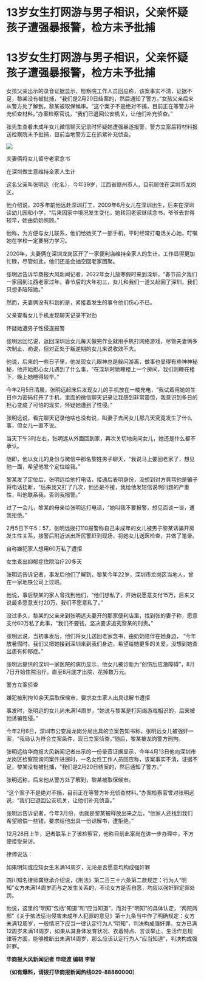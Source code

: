 # 13岁女生打网游与男子相识，父亲怀疑孩子遭强暴报警，检方未予批捕

# 13岁女生打网游与男子相识，父亲怀疑孩子遭强暴报警，检方未予批捕

女孩父亲出示的录音证据显示，检察院工作人员回应称，该案事实不清，证据不足，黎某没有被批捕，“我们是2月20日结案的，然后通知了警方。”女孩父亲后来从警方处了解到，黎某被取保候审。“这个案子不是绝对不捕，目前正在等警方补充侦查材料。”办案检察官说，“我们已退回公安机关，让他们补充侦查。”

​张先生查看未成年女儿微信聊天记录时怀疑她遭强暴遂报警，警方立案后将材料报送检察院未予批捕，目前当地警方正在抓紧补充侦查。

![](https://inews.gtimg.com/om_bt/OLDRTjG28TOds37hAXfNeQvfczAh2Kb0BpASjzuOj32ZAAA/1000)

夫妻俩将女儿留守老家念书

在深圳做生意维持全家人生计

这名父亲叫张明远（化名），今年39岁，江西省赣州市人，目前居住在深圳市龙岗区。

他介绍说，20多年前他远赴深圳打工，2009年6月女儿在深圳出生，后来在深圳读幼儿园和小学，“后来因家中境况发生变化，她转回老家继续念书，爷爷去世得较早，她由奶奶照顾。”

他称，为方便与女儿联系，他们给她买了一部手机，平时经常打电话关心她，叮嘱她在学校一定要努力学习。

2020年，夫妻俩在深圳龙岗区开了一家便利店维持全家人的生计，工作显得更加忙碌，尽管如此，他们还是会抽空回老家团聚。

张明远告诉华商报大风新闻记者，2022年女儿放寒假时来到深圳，“春节前夕我们一家回到江西老家过年，春节后的大年初三，女儿和我们一道又赶回了深圳，我们只想多陪陪她。”

然而，夫妻俩没有料到的是，紧接着发生的事令他们伤心不已。

父亲查看女儿手机发现聊天记录不对劲

怀疑她遭男子性侵遂报警

张明远回忆说，返回深圳后女儿每天做完作业就用手机打网络游戏，尽管夫妻俩多次制止、劝说，但对正处于叛逆期的女儿来说收效不大。

他说，后来的一些日子里，他发现女儿眼神总是躲闪游离，做事也显得有些神神秘秘，他开始担心女儿遇到了什么事，“在深圳时她睡楼上一个房间，我们则睡在楼下，晚上她睡得较早。”

今年2月5日清晨，张明远起床后发现女儿的手机放在一楼充电，“我试着用她的生日作为密码打开了手机，里面的微信聊天记录让我感到非常震惊，我意识到多日的担心变成了可怕的现实，怀疑她遭到了性侵。”

张明远说，看完聊天记录他啥也没有说，叫妻子去问女儿那几天究竟发生了什么事，但女儿一直不说。

当天下午3时左右，张明远从外面回到家，再次关切地询问女儿，她还是什么都不承认。

随即，他以女儿的身份与微信中那名黎姓男子聊天，“我说马上要回老家了，想见他一面，希望他发个定位给我。”

黎某发了定位后，张明远给他打电话，接通后表明身份，没想到对方竟骂他是骗子将电话挂断，“后来我又打了几次，他还是不接，我给他发短信说明问题的严重性，叫他联系我，否则我报警。”

过了一会儿，黎某的母亲给张明远打电话，“她叫我不要报警，想见面谈一谈，遭我拒绝。”

2月5日下午5：57，张明远拨打110报警称自己未成年的女儿被男子黎某诱骗开房发生性关系，接警后附近派出所民警赶到现场，将她女儿送医检查，并做了笔录。

自称嫌犯家人想用60万私了遭拒

女生查出抑郁症住院治疗20多天

张明远告诉记者，事发后他们了解到，黎某今年22岁，深圳市龙岗区当地人，曾在一家地铁公司上过班。

他说，事后黎某的家人曾找到他们，“他们想私了，开始说愿意支付15万，后来又说最多愿意支付20万，我们不愿意私了。”

没过多久，黎某的父亲来到张明远夫妻开的那家便利店里，找到张的妻子称，愿意支付60万私了此事，“我们不要钱，坚决要求追究黎某的刑责。”

张明远说，当初事发后，他们将女儿送回老家念书，由奶奶陪伴在她身边，
“今年放暑假时，我们又把她接到深圳来到我们身边，希望给她更多的关爱，没想到她查出患有抑郁症。”

张明远提供的深圳一家医院的病历显示，他女儿被诊断为“创伤后应激障碍”，8月7日开始住院治疗，直至8月底才出院，花掉数万元。

警方立案侦查

嫌犯被刑拘10余天后取保候审，要求女生家人出具谅解书遭拒

事发时，张明远的女儿尚未满14周岁，“她说与黎某是打网络游戏相识的，后来被他诱骗性侵。”

今年2月6日，深圳市公安局龙岗分局出具的立案告知书称，张明远女儿被强奸一案，“我局认为符合立案条件，现已立案侦查。”随后，黎某被龙岗警方刑拘。

张明远给华商报大风新闻记者出示的一份录音证据显示，今年4月13日他向深圳市龙岗区检察院询问案件进展时，一名女性工作人员回应称，该案事实不清，证据不足，黎某没有被批捕，“我们是2月20日结案的，然后通知了警方。”

张明远称，后来他从警方处了解到，黎某被取保候审。

“这个案子不是绝对不捕，目前正在等警方补充侦查材料。”办案检察官曾对张明远说，“我们已退回公安机关，让他们补充侦查。”

张明远告诉记者，今年3月份，也就是黎某被释放出来之后，“他家人还找到我们希望赔偿一些钱，要求给他出具一份谅解书，遭拒绝。”

12月28日上午，记者联系上了该检察官，他称目前此案尚在进一步办理中，不方便接受采访。

律师说法：

如果明知或应知女生未满14周岁，无论是否愿意均构成强奸罪

四川知名律师龚继承介绍说，《刑法》第二百三十六条第二款规定：行为人“明知”女方未满14周岁而与之发生关系的，不论女方是否自愿，均应以强奸罪定罪处罚。

他说，这里的“明知”包括“知道”和“应当知道”，而对于“明知”的具体认定，“两院两部”《关于依法惩治侵害未成年人犯罪的意见》第十九条当中作了明确规定：女方未满12周岁，一般情况下应当一律认定行为人“明知”，判决构成强奸罪。女方已满12周岁未满14周岁，如果从其身体发育状况、衣着特点、言谈举止、生活作息规律等方面，能够推断出未满14周岁，那么应该认定行为人“应当知道”，判决构成强奸罪。

**华商报大风新闻记者 申晓渡 编辑 李智**

**（如有爆料，请拨打华商报新闻热线029-88880000）**

